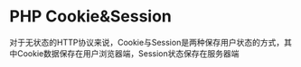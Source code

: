 # PHP Cookie&Session

对于无状态的HTTP协议来说，Cookie与Session是两种保存用户状态的方式，其中Cookie数据保存在用户浏览器端，Session状态保存在服务器端